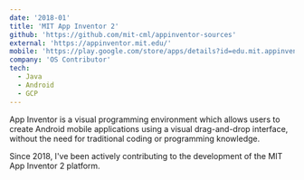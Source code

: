 ```yaml
---
date: '2018-01'
title: 'MIT App Inventor 2'
github: 'https://github.com/mit-cml/appinventor-sources'
external: 'https://appinventor.mit.edu/'
mobile: 'https://play.google.com/store/apps/details?id=edu.mit.appinventor.aicompanion3'
company: 'OS Contributor'
tech:
  - Java
  - Android
  - GCP
---
```


App Inventor is a visual programming environment which allows users to create Android mobile applications using a
visual drag-and-drop interface, without the need for traditional coding or programming knowledge.

Since 2018, I've been actively contributing to the development of the MIT App Inventor 2 platform.

